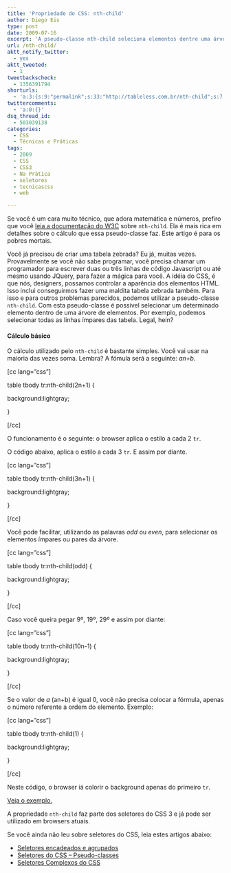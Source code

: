 ```yaml
---
title: 'Propriedade do CSS: nth-child'
author: Diego Eis
type: post
date: 2009-07-16
excerpt: 'A pseudo-classe nth-child seleciona elementos dentre uma árvore de elementos se referindo a posição específica de cada um. Você pode por exemplo selecionar os elementos ímpares ou pares. '
url: /nth-child/
aktt_notify_twitter:
  - yes
aktt_tweeted:
  - 1
tweetbackscheck:
  - 1356391794
shorturls:
  - 'a:3:{s:9:"permalink";s:33:"http://tableless.com.br/nth-child";s:7:"tinyurl";s:26:"http://tinyurl.com/42nrmxv";s:4:"isgd";s:19:"http://is.gd/78T9i9";}'
twittercomments:
  - 'a:0:{}'
dsq_thread_id:
  - 503039138
categories:
  - CSS
  - Técnicas e Práticas
tags:
  - 2009
  - CSS
  - CSS3
  - Na Prática
  - seletores
  - tecnicascss
  - web

---
```

Se você é um cara muito técnico, que adora matemática e números, prefiro que você [leia a documentação do W3C][1] sobre `nth-child`. Ela é mais rica em detalhes sobre o cálculo que essa pseudo-classe faz. Este artigo é para os pobres mortais.

Você já precisou de criar uma tabela zebrada? Eu já, muitas vezes. Provavelmente se você não sabe programar, você precisa chamar um programador para escrever duas ou três linhas de código Javascript ou até mesmo usando JQuery, para fazer a mágica para você. A idéia do CSS, é que nós, designers, possamos controlar a aparência dos elementos HTML. Isso inclui conseguirmos fazer uma maldita tabela zebrada também. Para isso e para outros problemas parecidos, podemos utilizar a pseudo-classe `nth-child`. Com esta pseudo-classe é possível selecionar um determinado elemento dentro de uma árvore de elementos. Por exemplo, podemos selecionar todas as linhas ímpares das tabela. Legal, hein?

#### Cálculo básico

O cálculo utilizado pelo `nth-child` é bastante simples. Você vai usar na maioria das vezes soma. Lembra? A fómula será a seguinte: _an+b_. 

[cc lang=&#8221;css&#8221;]
  
table tbody tr:nth-child(2n+1) {
    
background:lightgray;
  
}
  
[/cc]

O funcionamento é o seguinte: o browser aplica o estilo a cada 2 `tr`.
   
O código abaixo, aplica o estilo a cada 3 `tr`. E assim por diante.

[cc lang=&#8221;css&#8221;]
  
table tbody tr:nth-child(3n+1) {
    
background:lightgray;
  
}
  
[/cc]

Você pode facilitar, utilizando as palavras _odd_ ou _even_, para selecionar os elementos ímpares ou pares da árvore.

[cc lang=&#8221;css&#8221;]
  
table tbody tr:nth-child(odd) {
    
background:lightgray;
  
}
  
[/cc]

Caso você queira pegar 9º, 19º, 29º e assim por diante:
  
[cc lang=&#8221;css&#8221;]
  
table tbody tr:nth-child(10n-1) {
    
background:lightgray;
  
}
  
[/cc]

Se o valor de _a_ (an+b) é igual 0, você não precisa colocar a fórmula, apenas o número referente a ordem do elemento. Exemplo:

[cc lang=&#8221;css&#8221;]
  
table tbody tr:nth-child(1) {
    
background:lightgray;
  
}
  
[/cc]

Neste código, o browser iá colorir o background apenas do primeiro `tr`. 

[Veja o exemplo.][2]

A propriedade `nth-child` faz parte dos seletores do CSS 3 e já pode ser utilizado em browsers atuais.

Se você ainda não leu sobre seletores do CSS, leia estes artigos abaixo:

  * [Seletores encadeados e agrupados][3]
  * [Seletores do CSS &#8211; Pseudo-classes][4]
  * [Seletores Complexos do CSS][5]

 [1]: http://www.w3.org/TR/css3-selectors/#nth-child-pseudo
 [2]: http://tableless.com.br/wp-content/uploads/2009/07/nth-child-ex1.html
 [3]: http://tableless.com.br/seletores-agrupados-e-encadeados
 [4]: http://tableless.com.br/pseudo-classes-css
 [5]: http://tableless.com.br/seletores-complexos-do-css